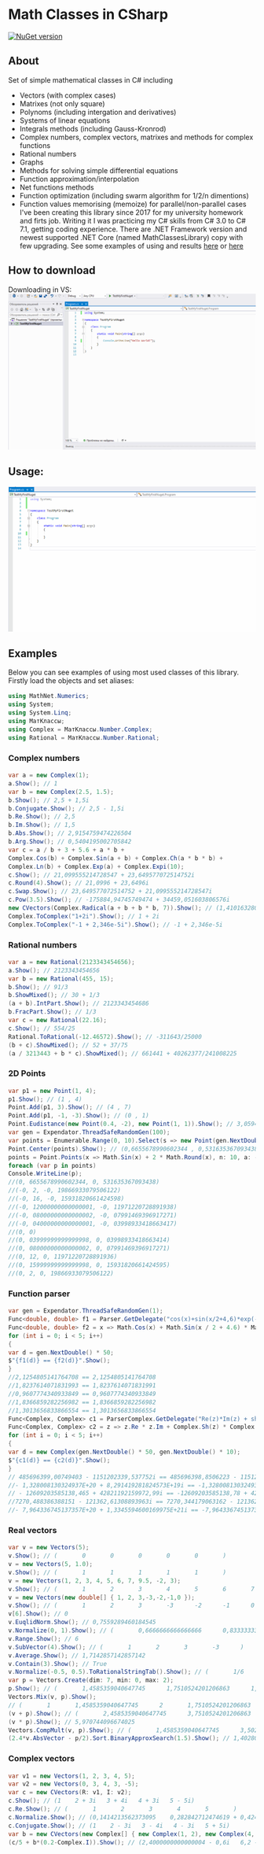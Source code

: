 # Math Classes in CSharp
[![NuGet version](https://buildstats.info/nuget/MathClassesDmPa)](https://www.nuget.org/packages/MathClassesDmPa/)
## About
Set of simple mathematical classes in C# including
* Vectors (with complex cases)
* Matrixes (not only square)
* Polynoms (including intergation and derivatives)
* Systems of linear equations
* Integrals methods (including Gauss-Kronrod)
* Complex numbers, complex vectors, matrixes and methods for complex functions
* Rational numbers
* Graphs 
* Methods for solving simple differential equations
* Function approximation/interpolation
* Net functions methods
* Function optimization (including swarm algorithm for 1/2/n dimentions)
* Function values memorising (memoize) for parallel/non-parallel cases 
I've been creating this library since 2017 for my university homework and firts job. Writing it I was practicing my C# skills from C# 3.0 to C# 7.1, getting coding experience.
There are .NET Framework version and newest supported .NET Core (named MathClassesLibrary) copy with few upgrading.
See some examples of using and results [here](https://github.com/PasaOpasen/Old_Math_CSharpCpp_Projects) or [here](https://github.com/PasaOpasen/Search-for-defects-in-plates)
## How to download
Downloading in VS:
![1](https://github.com/PasaOpasen/MathClasses/blob/master/gifs/download.gif)
## Usage:
![1](https://github.com/PasaOpasen/MathClasses/blob/master/gifs/usage.gif)
## Examples
Below you can see examples of using most used classes of this library.
Firstly load the objects and set aliases:
```csharp
using MathNet.Numerics;
using System;
using System.Linq;
using МатКлассы;
using Complex = МатКлассы.Number.Complex;
using Rational = МатКлассы.Number.Rational;
```
### Complex numbers
```csharp
var a = new Complex(1);
a.Show(); // 1
var b = new Complex(2.5, 1.5);
b.Show(); // 2,5 + 1,5i
b.Conjugate.Show(); // 2,5 - 1,5i
b.Re.Show(); // 2,5
b.Im.Show(); // 1,5
b.Abs.Show(); // 2,9154759474226504
b.Arg.Show(); // 0,5404195002705842
var c = a / b + 3 + 5.6 + a * b +
Complex.Cos(b) + Complex.Sin(a + b) + Complex.Ch(a * b * b) +
Complex.Ln(b) + Complex.Exp(a) + Complex.Expi(10);
c.Show(); // 21,099555214728547 + 23,649577072514752i
c.Round(4).Show(); // 21,0996 + 23,6496i
c.Swap.Show(); // 23,649577072514752 + 21,099555214728547i
c.Pow(3.5).Show(); // -175884,94745749474 + 34459,051603806576i
new CVectors(Complex.Radical(a + b + b * b, 7)).Show(); // (1,4101632808375018 + 0,1774107754735756i   0,7405170949635271 + 1,2131238576267886i   -0,4867535672138724 + 1,3353299317700824i   -1,3474888653159458 + 0,4520053315239409i   -1,1935375640715047 - 0,771688502588176i   -0,14082813335184957 - 1,4142851546746704i   1,0179277541521443 - 0,9918962391315406i)
Complex.ToComplex("1+2i").Show(); // 1 + 2i
Complex.ToComplex("-1 + 2,346e-5i").Show(); // -1 + 2,346e-5i
```
### Rational numbers
```csharp
var a = new Rational(2123343454656);
a.Show(); // 2123343454656
var b = new Rational(455, 15);
b.Show(); // 91/3
b.ShowMixed(); // 30 + 1/3
(a + b).IntPart.Show(); // 2123343454686
b.FracPart.Show(); // 1/3
var c = new Rational(22.16);
c.Show(); // 554/25
Rational.ToRational(-12.46572).Show(); // -311643/25000
(b + c).ShowMixed(); // 52 + 37/75
(a / 3213443 + b * c).ShowMixed(); // 661441 + 40262377/241008225
```
### 2D Points
```csharp
var p1 = new Point(1, 4);
p1.Show(); // (1 , 4)
Point.Add(p1, 3).Show(); // (4 , 7)
Point.Add(p1, -1, -3).Show(); // (0 , 1)
Point.Eudistance(new Point(0.4, -2), new Point(1, 1)).Show(); // 3,059411708155671
var gen = Expendator.ThreadSafeRandomGen(100);
var points = Enumerable.Range(0, 10).Select(s => new Point(gen.NextDouble(), gen.NextDouble())).ToArray();
Point.Center(points).Show(); // (0,6655678990602344 , 0,531635367093438) 
points = Point.Points(x => Math.Sin(x) + 2 * Math.Round(x), n: 10, a: -0.2, b: 0.2);
foreach (var p in points)
Console.WriteLine(p);
//(0, 6655678990602344, 0, 531635367093438)
//(-0, 2, -0, 19866933079506122)
//(-0, 16, -0, 15931820661424598)
//(-0, 12000000000000001, -0, 11971220728891938)
//(-0, 08000000000000002, -0, 07991469396917271)
//(-0, 04000000000000001, -0, 03998933418663417)
//(0, 0)
//(0, 03999999999999998, 0, 03998933418663414)
//(0, 08000000000000002, 0, 07991469396917271)
//(0, 12, 0, 11971220728891936)
//(0, 15999999999999998, 0, 15931820661424595)
//(0, 2, 0, 19866933079506122)
```
### Function parser
```csharp
var gen = Expendator.ThreadSafeRandomGen(1);
Func<double, double> f1 = Parser.GetDelegate("cos(x)+sin(x/2+4,6)*exp(-sqr(x))+abs(x)^0,05");
Func<double, double> f2 = x => Math.Cos(x) + Math.Sin(x / 2 + 4.6) * Math.Exp(-x * x) + Math.Pow(Math.Abs(x), 0.05);
for (int i = 0; i < 5; i++)
{
var d = gen.NextDouble() * 50;
$"{f1(d)} == {f2(d)}".Show();
}
//2,1254805141764708 == 2,1254805141764708
//1,8237614071831993 == 1,8237614071831991
//0,9607774340933849 == 0,9607774340933849
//1,8366859282256982 == 1,8366859282256982
//1,3013656833866554 == 1,3013656833866554
Func<Complex, Complex> c1 = ParserComplex.GetDelegate("Re(z)*Im(z) + sh(z)*I + sin(z)/100");
Func<Complex, Complex> c2 = z => z.Re * z.Im + Complex.Sh(z) * Complex.I + Complex.Sin(z) / 100;
for (int i = 0; i < 5; i++)
{
var d = new Complex(gen.NextDouble() * 50, gen.NextDouble() * 10);
$"{c1(d)} == {c2(d)}".Show();
}
// 485696399,00749403 - 1151202339,537752i == 485696398,8506223 - 1151202339,7349265i
//- 1,328008130324937E+20 + 8,291419281824573E+19i == -1,328008130324937E+20 + 8,291419281824573E+19i
// - 12609203585138,465 + 42821192159972,99i == -12609203585138,78 + 42821192159972,99i
//7270,488386388151 - 121362,61308893963i == 7270,344179063162 - 121362,52416901031i
//- 7,964336745137357E+20 + 1,3345594600169975E+21i == -7,964336745137357E+20 + 1,3345594600169975E+21i
```
### Real vectors
```csharp
var v = new Vectors(5);
v.Show(); // (       0       0       0       0       0       )
v = new Vectors(5, 1.0);
v.Show(); // (       1       1       1       1       1       )
v = new Vectors(1, 2, 3, 4, 5, 6, 7, 9.5, -2, 3);
v.Show(); // (       1       2       3       4       5       6       7       9,5     -2      3       )
v = new Vectors(new double[] { 1, 2, 3,-3,-2,-1,0 });
v.Show(); // (       1       2       3       -3      -2      -1      0       )
v[6].Show(); // 0
v.EuqlidNorm.Show(); // 0,7559289460184545
v.Normalize(0, 1).Show(); // (       0,6666666666666666      0,8333333333333333      1       0       0,16666666666666666     0,3333333333333333     0,5      )
v.Range.Show(); // 6
v.SubVector(4).Show(); // (       1       2       3       -3      )
v.Average.Show(); // 1,7142857142857142
v.Contain(3).Show(); // True
v.Normalize(-0.5, 0.5).ToRationalStringTab().Show(); // (       1/6     1/3     1/2     -1/2    -1/3    -1/6    0       )
var p = Vectors.Create(dim: 7, min: 0, max: 2);
p.Show(); // (       1,4585359040647745      1,7510524201206863      1,4706563879735768      0,45403700647875667     0,022686069831252098    1,9943826524540782      0,3851787596940994      )
Vectors.Mix(v, p).Show(); 
// (       1       1,4585359040647745      2       1,7510524201206863      3       1,4706563879735768      -3      0,45403700647875667      -2      0,022686069831252098    -1      1,9943826524540782      0       0,3851787596940994      )
(v + p).Show(); // (       2,4585359040647745      3,7510524201206863      4,470656387973577       -2,5459629935212433     -1,977313930168748      0,9943826524540782      0,3851787596940994      )
(v * p).Show(); // 5,970744096674025
Vectors.CompMult(v, p).Show(); // (       1,4585359040647745      3,5021048402413726      4,41196916392073        -1,36211101943627       -0,045372139662504196   -1,9943826524540782     0       )
(2.4*v.AbsVector - p/2).Sort.BinaryApproxSearch(1.5).Show(); // 1,4028086737729608
```
### Complex vectors
```csharp
var v1 = new Vectors(1, 2, 3, 4, 5);
var v2 = new Vectors(0, 3, 4, 3, -5);
var c = new CVectors(R: v1, I: v2);
c.Show(); // (1    2 + 3i   3 + 4i   4 + 3i   5 - 5i)
c.Re.Show(); // (       1       2       3       4       5       )
c.Normalize.Show(); // (0,1414213562373095    0,282842712474619 + 0,42426406871192845i   0,42426406871192845 + 0,565685424949238i   0,565685424949238 + 0,42426406871192845i   0,7071067811865475 - 0,7071067811865475i)
c.Conjugate.Show(); // (1    2 - 3i   3 - 4i   4 - 3i   5 + 5i)
var b = new CVectors(new Complex[] { new Complex(1, 2), new Complex(4, 5), new Complex(4.4, 0), new Complex(), new Complex(4.5) });
(c/5 + b*(0.2-Complex.I)).Show(); // (2,4000000000000004 - 0,6i   6,2 - 2,4i   1,48 - 3,6000000000000005i   0,8 + 0,6i   1,9 - 5,5i)
```
